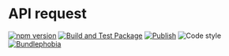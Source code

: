 # API request

[![npm version](https://img.shields.io/npm/v/@nexys/api-request.svg)](https://www.npmjs.com/package/@nexys/api-request)
[![Build and Test Package](https://github.com/nexys-system/api-request/actions/workflows/yarn.yml/badge.svg)](https://github.com/nexys-system/api-request/actions/workflows/yarn.yml)
[![Publish](https://github.com/nexys-system/api-request/actions/workflows/publish.yml/badge.svg)](https://github.com/nexys-system/api-request/actions/workflows/publish.yml)
![Code style](https://img.shields.io/badge/code_style-prettier-ff69b4.svg)
[![Bundlephobia](https://badgen.net/bundlephobia/min/@nexys/api-request)](https://bundlephobia.com/result?p=@nexys/api-request)
